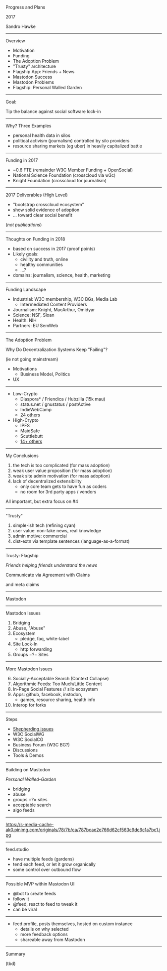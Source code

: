 Progress and Plans

2017

Sandro Hawke

---

Overview

- Motivation
- Funding
- The Adoption Problem
- "Trusty" architecture
- Flagship App: Friends + News
- Mastodon Success
- Mastodon Problems
- Flagship: Personal Walled Garden

---

Goal:

Tip the balance against
social software lock-in

---

Why? Three Examples

- personal health data in silos
- political activism (journalism) controlled by silo providers
- resource sharing markets (eg uber) in heavily capitalized battle

---

Funding in 2017

- ~0.6 FTE (remainder W3C Member Funding + OpenSocial)
- National Science Foundation (crosscloud via w3c)
- Knight Foundation (crosscloud for journalism)

---

2017 Deliverables (High Level)

- "bootstrap crosscloud ecosystem"
- show solid evidence of adoption
- ... toward clear social benefit

(_not publications_)

---

Thoughts on Funding in 2018

- based on success in 2017 (proof points)
- Likely goals:
    - civility and truth, online
    - healthy communities
    - ...?
- domains: journalism, science, health, marketing

---

Funding Landscape

- Industrial:  W3C membership, W3C BGs, Media Lab
    - Intermediated Content Providers
- Journalism: Knight, MacArthur, Omidyar
- Science: NSF, Sloan
- Health: NIH
- Partners: EU SemWeb

---

The Adoption Problem

Why Do Decentralization Systems Keep "Failing"?

(ie not going mainstream)

* Motivations
    - Business Model, Politics
* UX

---

- Low-Crypto
    - Diaspora* / Friendica / Hubzilla (15k mau)
    - status.net / gnustatus / postActive
    - IndieWebCamp
    - [24 others](https://en.wikipedia.org/wiki/Comparison_of_software_and_protocols_for_distributed_social_networking)
- High-Crypto
    - IPFS
    - MaidSafe
    - Scuttlebutt
    - [14+ others](https://www.scuttlebutt.nz/#other_projects)

---

My Conclusions

1. the tech is too complicated (for mass adoption)
2. weak user value proposition (for mass adoption)
3. weak site admin motivation (for mass adoption)
4. lack of decentralized extensibility
    - only core team gets to have fun as coders
    - no room for 3rd party apps / vendors

All important, but extra focus on #4

---

"Trusty"

1. simple-ish tech (refining cyan)
2. user value: non-fake news, real knowledge
3. admin motive: commercial
4. dist-extn via template sentences (language-as-a-format)

---

Trusty: Flagship

<i>Friends helping friends understand the news</i>

Communicate via Agreement with Claims

and meta claims

---

Mastodon


---

Mastodon Issues

1. Bridging
2. Abuse, "Abuse"
3. Ecosystem
    - pledge, faq, white-label
4. Site Lock-In
    - http forwarding
5. Groups =?= Sites

---

More Mastodon Issues

6. Socially-Acceptable Search (Context Collapse)
7. Algorithmic Feeds: Too Much/Little Content
9. In-Page Social Features // silo ecosystem
8. Apps: github, facebook, instodon,
    - games, resource sharing, health info
10. Interop for forks

---

Steps

- [Shepherding issues](https://github.com/swicg/general/issues)
- W3C SocialWG
- W3C SocialCG
- Business Forum (W3C BG?)
- Discussions
- Tools & Demos

---

Building on Mastodon

_Personal Walled-Garden_

- bridging
- abuse
- groups =?= sites
- acceptable search
- algo feeds

---

https://s-media-cache-ak0.pinimg.com/originals/78/7b/ca/787bcae2e766d62cf563c9dc6c1a7bc1.jpg

---

feed.studio

* have multiple feeds (gardens)
* tend each feed, or let it grow organically
* some control over outbound flow

---

Possible MVP within Mastodon UI

* @bot to create feeds
* follow it
* @feed, react to feed to tweak it
* can be viral

---

* feed profile, posts themselves, hosted on custom instance
    - details on why selected
    - more feedback options
    - shareable away from Mastodon

---

Summary

(tbd)
